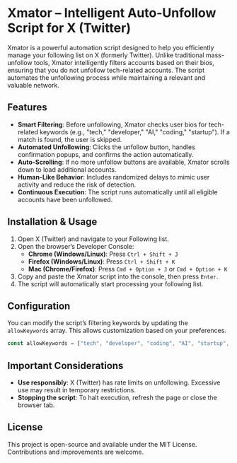 # Xmator – Intelligent Auto-Unfollow Script for X (Twitter)

Xmator is a powerful automation script designed to help you efficiently manage your following list on X (formerly Twitter). Unlike traditional mass-unfollow tools, Xmator intelligently filters accounts based on their bios, ensuring that you do not unfollow tech-related accounts. The script automates the unfollowing process while maintaining a relevant and valuable network.

## Features

- **Smart Filtering**: Before unfollowing, Xmator checks user bios for tech-related keywords (e.g., "tech," "developer," "AI," "coding," "startup"). If a match is found, the user is skipped.
- **Automated Unfollowing**: Clicks the unfollow button, handles confirmation popups, and confirms the action automatically.
- **Auto-Scrolling**: If no more unfollow buttons are available, Xmator scrolls down to load additional accounts.
- **Human-Like Behavior**: Includes randomized delays to mimic user activity and reduce the risk of detection.
- **Continuous Execution**: The script runs automatically until all eligible accounts have been unfollowed.

## Installation & Usage

1. Open X (Twitter) and navigate to your Following list.
2. Open the browser’s Developer Console:
    - **Chrome (Windows/Linux)**: Press `Ctrl + Shift + J`
    - **Firefox (Windows/Linux)**: Press `Ctrl + Shift + K`
    - **Mac (Chrome/Firefox)**: Press `Cmd + Option + J` or `Cmd + Option + K`
3. Copy and paste the Xmator script into the console, then press `Enter`.
4. The script will automatically start processing your following list.

## Configuration

You can modify the script’s filtering keywords by updating the `allowKeywords` array. This allows customization based on your preferences.

```javascript
const allowKeywords = ["tech", "developer", "coding", "AI", "startup", "software", "innovation"];
```

## Important Considerations

- **Use responsibly**: X (Twitter) has rate limits on unfollowing. Excessive use may result in temporary restrictions.
- **Stopping the script**: To halt execution, refresh the page or close the browser tab.

## License

This project is open-source and available under the MIT License. Contributions and improvements are welcome.
